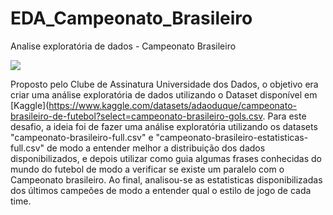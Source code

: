 # EDA_Campeonato_Brasileiro
Analise exploratória de dados - Campeonato Brasileiro

![](https://cdn.create.vista.com/api/media/small/150617900/stock-photo-soccer-ball-on-grass)

Proposto pelo Clube de Assinatura Universidade dos Dados, o objetivo era criar uma análise exploratória de dados utilizando o Dataset disponível em [Kaggle](https://www.kaggle.com/datasets/adaoduque/campeonato-brasileiro-de-futebol?select=campeonato-brasileiro-gols.csv. Para este desafio, a ideia foi de fazer uma análise exploratória utilizando os datasets "campeonato-brasileiro-full.csv" e "campeonato-brasileiro-estatisticas-full.csv" de modo a entender melhor a distribuição dos dados disponibilizados, e depois utilizar como guia algumas frases conhecidas do mundo do futebol de modo a verificar se existe um paralelo com o Campeonato brasileiro. Ao final, analisou-se as estatisticas disponibilizadas dos últimos campeões de modo a entender qual o estilo de jogo de cada time.
